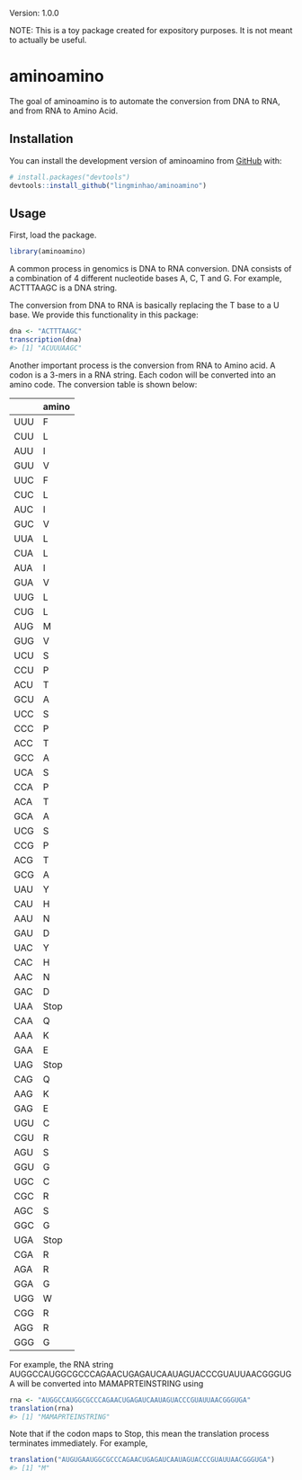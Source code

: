 
<!-- README.md is generated from README.Rmd. Please edit that file -->

Version: 1.0.0

NOTE: This is a toy package created for expository purposes. It is not
meant to actually be useful.

# aminoamino

<!-- badges: start -->
<!-- badges: end -->

The goal of aminoamino is to automate the conversion from DNA to RNA,
and from RNA to Amino Acid.

## Installation

You can install the development version of aminoamino from
[GitHub](https://github.com/) with:

``` r
# install.packages("devtools")
devtools::install_github("lingminhao/aminoamino")
```

## Usage

First, load the package.

``` r
library(aminoamino)
```

A common process in genomics is DNA to RNA conversion. DNA consists of a
combination of 4 different nucleotide bases A, C, T and G. For example,
ACTTTAAGC is a DNA string.

The conversion from DNA to RNA is basically replacing the T base to a U
base. We provide this functionality in this package:

``` r
dna <- "ACTTTAAGC"
transcription(dna)
#> [1] "ACUUUAAGC"
```

Another important process is the conversion from RNA to Amino acid. A
codon is a 3-mers in a RNA string. Each codon will be converted into an
amino code. The conversion table is shown below:

|     | amino |
|:----|:------|
| UUU | F     |
| CUU | L     |
| AUU | I     |
| GUU | V     |
| UUC | F     |
| CUC | L     |
| AUC | I     |
| GUC | V     |
| UUA | L     |
| CUA | L     |
| AUA | I     |
| GUA | V     |
| UUG | L     |
| CUG | L     |
| AUG | M     |
| GUG | V     |
| UCU | S     |
| CCU | P     |
| ACU | T     |
| GCU | A     |
| UCC | S     |
| CCC | P     |
| ACC | T     |
| GCC | A     |
| UCA | S     |
| CCA | P     |
| ACA | T     |
| GCA | A     |
| UCG | S     |
| CCG | P     |
| ACG | T     |
| GCG | A     |
| UAU | Y     |
| CAU | H     |
| AAU | N     |
| GAU | D     |
| UAC | Y     |
| CAC | H     |
| AAC | N     |
| GAC | D     |
| UAA | Stop  |
| CAA | Q     |
| AAA | K     |
| GAA | E     |
| UAG | Stop  |
| CAG | Q     |
| AAG | K     |
| GAG | E     |
| UGU | C     |
| CGU | R     |
| AGU | S     |
| GGU | G     |
| UGC | C     |
| CGC | R     |
| AGC | S     |
| GGC | G     |
| UGA | Stop  |
| CGA | R     |
| AGA | R     |
| GGA | G     |
| UGG | W     |
| CGG | R     |
| AGG | R     |
| GGG | G     |

For example, the RNA string
AUGGCCAUGGCGCCCAGAACUGAGAUCAAUAGUACCCGUAUUAACGGGUGA will be converted
into MAMAPRTEINSTRING using

``` r
rna <- "AUGGCCAUGGCGCCCAGAACUGAGAUCAAUAGUACCCGUAUUAACGGGUGA"
translation(rna)
#> [1] "MAMAPRTEINSTRING"
```

Note that if the codon maps to Stop, this mean the translation process
terminates immediately. For example,

``` r
translation("AUGUGAAUGGCGCCCAGAACUGAGAUCAAUAGUACCCGUAUUAACGGGUGA")
#> [1] "M"
```
